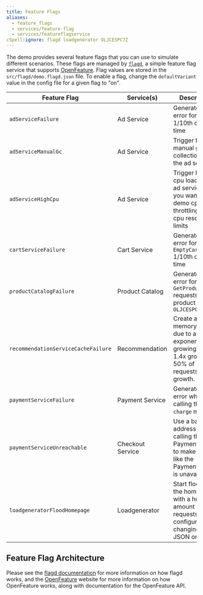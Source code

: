 ```yaml
---
title: Feature Flags
aliases:
  - feature_flags
  - services/feature-flag
  - services/featureflagservice
cSpell:ignore: flagd loadgenerator OLJCESPC7Z
---
```


The demo provides several feature flags that you can use to simulate different
scenarios. These flags are managed by [`flagd`](https://flagd.dev), a simple
feature flag service that supports [OpenFeature](https://openfeature.dev). Flag
values are stored in the `src/flagd/demo.flagd.json` file. To enable a flag, change the
`defaultVariant` value in the config file for a given flag to "on".

| Feature Flag                        | Service(s)       | Description                                                                                               |
| ----------------------------------- | ---------------- | --------------------------------------------------------------------------------------------------------- |
| `adServiceFailure`                  | Ad Service       | Generate an error for `GetAds` 1/10th of the time                                                         |
| `adServiceManualGc`                 | Ad Service       | Trigger full manual garbage collections in the ad service                                                 |
| `adServiceHighCpu`                  | Ad Service       | Trigger high cpu load in the ad service. If you want to demo cpu throttling, set cpu resource limits      |
| `cartServiceFailure`                | Cart Service     | Generate an error for `EmptyCart` 1/10th of the time                                                      |
| `productCatalogFailure`             | Product Catalog  | Generate an error for `GetProduct` requests with product id: `OLJCESPC7Z`                                 |
| `recommendationServiceCacheFailure` | Recommendation   | Create a memory leak due to an exponentially growing cache. 1.4x growth, 50% of requests trigger growth.  |
| `paymentServiceFailure`             | Payment Service  | Generate an error when calling the `charge` method.                                                       |
| `paymentServiceUnreachable`         | Checkout Service | Use a bad address when calling the PaymentService to make it seem like the PaymentService is unavailable. |
| `loadgeneratorFloodHomepage`        | Loadgenerator    | Start flooding the homepage with a huge amount of requests, configurable by changing flagd JSON on state. |

## Feature Flag Architecture

Please see the [flagd documentation](https://flagd.dev) for more information on
how flagd works, and the [OpenFeature](https://openfeature.dev) website for more
information on how OpenFeature works, along with documentation for the
OpenFeature API.
